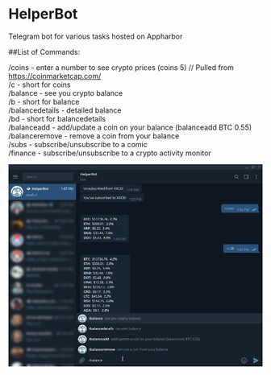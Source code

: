 # HelperBot
Telegram bot for various tasks hosted on Appharbor

##List of Commands:

/coins - enter a number to see crypto prices (coins 5) // Pulled from https://coinmarketcap.com/  
/c - short for coins  
/balance - see you crypto balance  
/b - short for balance  
/balancedetails - detailed balance  
/bd - short for balancedetails  
/balanceadd - add/update a coin on your balance (balanceadd BTC 0.55)  
/balanceremove - remove a coin from your balance  
/subs - subscribe/unsubscribe to a comic  
/finance - subscribe/unsubscribe to a crypto activity monitor  

![Example](/Readme/images/telebot.png)
